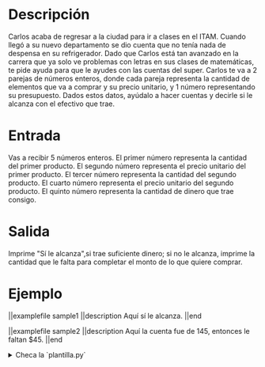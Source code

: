 # Descripción

Carlos acaba de regresar a la ciudad para ir a clases en el ITAM. Cuando llegó a su nuevo departamento se dio cuenta que no tenía nada de despensa en su refrigerador. Dado que Carlos está tan avanzado en la carrera que ya solo ve problemas con letras en sus clases de matemáticas, te pide ayuda para que le ayudes con las cuentas del super. Carlos te va a 2 parejas de números enteros, donde cada pareja representa la cantidad de elementos que va a comprar y su precio unitario, y 1 número representando su presupuesto. Dados estos datos, ayúdalo a hacer cuentas y decirle si le alcanza con el efectivo que trae.

# Entrada

Vas a recibir 5 números enteros.
El primer número representa la cantidad del primer producto.
El segundo número representa el precio unitario del primer producto.
El tercer número representa la cantidad del segundo producto.
El cuarto número representa el precio unitario del segundo producto.
El quinto número representa la cantidad de dinero que trae consigo.

# Salida

Imprime "Sí le alcanza",si trae suficiente dinero; si no le alcanza, imprime la cantidad que le falta para completar el monto de lo que quiere comprar.

# Ejemplo

||examplefile
sample1
||description
Aquí sí le alcanza.
||end

||examplefile
sample2
||description
Aquí la cuenta fue de 145, entonces le faltan $45.
||end

<details><summary>Checa la `plantilla.py`</summary>

{{plantilla.py}}

</details>
